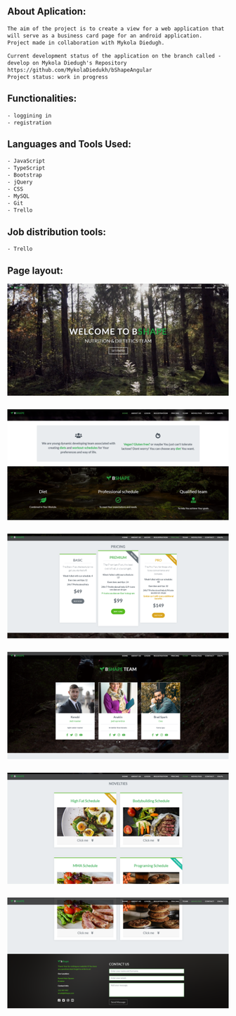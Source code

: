 ## About Aplication:
````
The aim of the project is to create a view for a web application that will serve as a business card page for an android application.
Project made in collaboration with Mykola Diedugh.
````
````
Current development status of the application on the branch called - develop on Mykola Diedugh's Repository 
https://github.com/MykolaDiedukh/bShapeAngular
Project status: work in progress
````

## Functionalities:

````
- loggining in
- registration
````


## Languages and Tools Used:

````
- JavaScript
- TypeScript
- Bootstrap
- jQuery
- CSS
- MySQL
- Git
- Trello
````


## Job distribution tools:
````
- Trello
````

## Page layout:

![Screenshot](MainPage.png)
````
````
![Screenshot](midPage.png)
````
````
![Screenshot](mid2page.png)
````
````
![Screenshot](mid3page.png)
````
````
![Screenshot](mid4page.png)
````
````
![Screenshot](mid5page.png)
````
````
